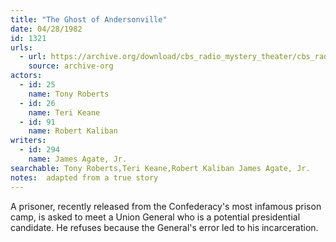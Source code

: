 ```yaml
---
title: "The Ghost of Andersonville"
date: 04/28/1982
id: 1321
urls: 
  - url: https://archive.org/download/cbs_radio_mystery_theater/cbs_radio_mystery_theater-1301-1350.zip/cbs_radio_mystery_theater-1301-1350%2Fcbsrmt_1321_the_ghost_of_andersonville.mp3
    source: archive-org
actors:  
  - id: 25
    name: Tony Roberts  
  - id: 26
    name: Teri Keane  
  - id: 91
    name: Robert Kaliban
writers:  
  - id: 294
    name: James Agate, Jr.
searchable: Tony Roberts,Teri Keane,Robert Kaliban James Agate, Jr.
notes:  adapted from a true story
---
```

A prisoner, recently released from the Confederacy's most infamous prison camp, is asked to meet a Union General who is a potential presidential candidate. He refuses because the General's error led to his incarceration.